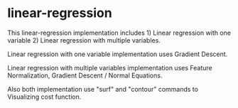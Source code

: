 # linear-regression
This linear-regression implementation includes 1) Linear regression with one variable 2) Linear regression with multiple variables.

Linear regression with one variable implementation uses Gradient Descent. 

Linear regression with multiple variables implementation uses Feature Normalization, Gradient Descent / Normal Equations. 

Also both implementation use "surf" and "contour" commands to Visualizing cost function.
